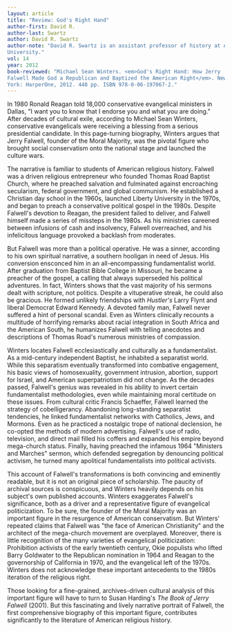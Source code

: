 ```yaml
---
layout: article
title: "Review: God's Right Hand"
author-first: David R.
author-last: Swartz
author: David R. Swartz
author-note: "David R. Swartz is an assistant professor of history at Asbury 
University."
vol: 14
year: 2012
book-reviewed: "Michael Sean Winters. <em>God's Right Hand: How Jerry 
Falwell Made God a Republican and Baptized the American Right</em>. New 
York: HarperOne, 2012. 448 pp. ISBN 978-0-06-197067-2."
---
```


In 1980 Ronald Reagan told 18,000 conservative evangelical ministers in
Dallas, "I want you to know that I endorse you and what you are doing."
After decades of cultural exile, according to Michael Sean Winters,
conservative evangelicals were receiving a blessing from a serious
presidential candidate. In this page-turning biography, Winters argues
that Jerry Falwell, founder of the Moral Majority, was the pivotal
figure who brought social conservatism onto the national stage and
launched the culture wars.

The narrative is familiar to students of American religious history.
Falwell was a driven religious entrepreneur who founded Thomas Road
Baptist Church, where he preached salvation and fulminated against
encroaching secularism, federal government, and global communism. He
established a Christian day school in the 1960s, launched Liberty
University in the 1970s, and began to preach a conservative political
gospel in the 1980s. Despite Falwell's devotion to Reagan, the president
failed to deliver, and Falwell himself made a series of missteps in the
1980s. As his ministries careened between infusions of cash and
insolvency, Falwell overreached, and his infelicitous language provoked
a backlash from moderates.

But Falwell was more than a political operative. He was a sinner,
according to his own spiritual narrative, a southern hooligan in need of
Jesus. His conversion ensconced him in an all-encompassing
fundamentalist world. After graduation from Baptist Bible College in
Missouri, he became a preacher of the gospel, a calling that always
superseded his political adventures. In fact, Winters shows that the
vast majority of his sermons dealt with scripture, not politics. Despite
a vituperative streak, he could also be gracious. He formed unlikely
friendships with *Hustler's* Larry Flynt and liberal Democrat Edward
Kennedy. A devoted family man, Falwell never suffered a hint of personal
scandal. Even as Winters clinically recounts a multitude of horrifying
remarks about racial integration in South Africa and the American South,
he humanizes Falwell with telling anecdotes and descriptions of Thomas
Road's numerous ministries of compassion.

Winters locates Falwell ecclesiastically and culturally as a
fundamentalist. As a mid-century independent Baptist, he inhabited a
separatist world. While this separatism eventually transformed into
combative engagement, his basic views of homosexuality, government
intrusion, abortion, support for Israel, and American superpatriotism
did not change. As the decades passed, Falwell's genius was revealed in
his ability to invert certain fundamentalist methodologies, even while
maintaining moral certitude on these issues. From cultural critic
Francis Schaeffer, Falwell learned the strategy of cobelligerancy.
Abandoning long-standing separatist tendencies, he linked fundamentalist
networks with Catholics, Jews, and Mormons. Even as he practiced a
nostalgic trope of national declension, he co-opted the methods of
modern advertising. Falwell's use of radio, television, and direct mail
filled his coffers and expanded his empire beyond mega-church status.
Finally, having preached the infamous 1964 "Ministers and Marches"
sermon, which defended segregation by denouncing political activism, he
turned many apolitical fundamentalists into political activists.

This account of Falwell's transformations is both convincing and
eminently readable, but it is not an original piece of scholarship. The
paucity of archival sources is conspicuous, and Winters heavily depends
on his subject's own published accounts. Winters exaggerates Falwell's
significance, both as a driver and a representative figure of
evangelical politicization. To be sure, the founder of the Moral
Majority was an important figure in the resurgence of American
conservatism. But Winters' repeated claims that Falwell was "the face of
American Christianity" and the architect of the mega-church movement are
overplayed. Moreover, there is little recognition of the many varieties
of evangelical politicization: Prohibition activists of the early
twentieth century, Okie populists who lifted Barry Goldwater to the
Republican nomination in 1964 and Reagan to the governorship of
California in 1970, and the evangelical left of the 1970s. Winters does
not acknowledge these important antecedents to the 1980s iteration of
the religious right.

Those looking for a fine-grained, archives-driven cultural analysis of
this important figure will have to turn to Susan Harding's *The Book of
Jerry Falwell* (2001). But this fascinating and lively narrative
portrait of Falwell, the first comprehensive biography of this important
figure, contributes significantly to the literature of American
religious history.
